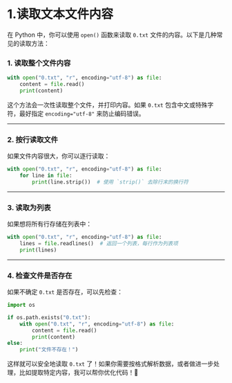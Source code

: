 # 1.读取文本文件内容

在 Python 中，你可以使用 `open()` 函数来读取 `0.txt` 文件的内容。以下是几种常见的读取方法：

### **1. 读取整个文件内容**
```python
with open("0.txt", "r", encoding="utf-8") as file:
    content = file.read()
    print(content)
```
这个方法会一次性读取整个文件，并打印内容。如果 `0.txt` 包含中文或特殊字符，最好指定 `encoding="utf-8"` 来防止编码错误。

---

### **2. 按行读取文件**
如果文件内容很大，你可以逐行读取：
```python
with open("0.txt", "r", encoding="utf-8") as file:
    for line in file:
        print(line.strip())  # 使用 `strip()` 去除行末的换行符
```

---

### **3. 读取为列表**
如果想将所有行存储在列表中：
```python
with open("0.txt", "r", encoding="utf-8") as file:
    lines = file.readlines()  # 返回一个列表，每行作为列表项
    print(lines)
```

---

### **4. 检查文件是否存在**
如果不确定 `0.txt` 是否存在，可以先检查：
```python
import os

if os.path.exists("0.txt"):
    with open("0.txt", "r", encoding="utf-8") as file:
        content = file.read()
        print(content)
else:
    print("文件不存在！")
```

这样就可以安全地读取 `0.txt` 了！如果你需要按格式解析数据，或者做进一步处理，比如提取特定内容，我可以帮你优化代码！🚀


